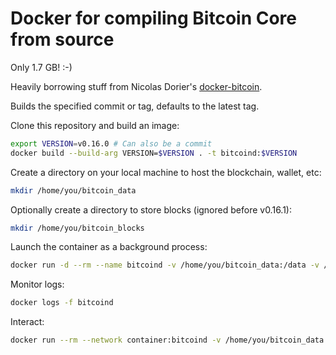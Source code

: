 # Docker for compiling Bitcoin Core from source

Only 1.7 GB! :-)

Heavily borrowing stuff from Nicolas Dorier's [docker-bitcoin](https://github.com/NicolasDorier/docker-bitcoin/tree/master/core/0.16.0). 

Builds the specified commit or tag, defaults to the latest tag.

Clone this repository and build an image:

```sh
export VERSION=v0.16.0 # Can also be a commit
docker build --build-arg VERSION=$VERSION . -t bitcoind:$VERSION
```

Create a directory on your local machine to host the blockchain, wallet, etc:

```sh
mkdir /home/you/bitcoin_data
```

Optionally create a directory to store blocks (ignored before v0.16.1):

```sh
mkdir /home/you/bitcoin_blocks
```

Launch the container as a background process:

```sh
docker run -d --rm --name bitcoind -v /home/you/bitcoin_data:/data -v /home/you/bitcoin/blocks:/blocks bitcoind:$VERSION
```

Monitor logs:

```sh
docker logs -f bitcoind
```

Interact:

```sh
docker run --rm --network container:bitcoind -v /home/you/bitcoin_data:/data bitcoind bitcoin-cli getinfo
```
